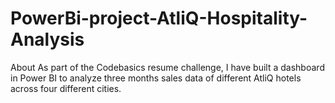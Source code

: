 # PowerBi-project-AtliQ-Hospitality-Analysis
About As part of the Codebasics resume challenge, I have built a dashboard in Power BI to analyze three months sales data of different AtliQ hotels across four different cities.
